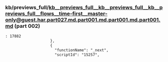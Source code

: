 ### kb/previews_full/kb__previews_full__kb__previews_full__kb__previews_full__flows__time-first__master-only@guest.har.part027.md.part001.md.part001.md.part001.md (part 002)

```md
: 17882
                    },
                    {
                      "functionName": "_next",
                      "scriptId": "15257",
        
```

```
